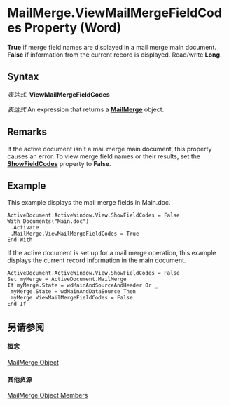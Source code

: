 
# MailMerge.ViewMailMergeFieldCodes Property (Word)

 **True** if merge field names are displayed in a mail merge main document. **False** if information from the current record is displayed. Read/write **Long**.


## Syntax

 _表达式_. **ViewMailMergeFieldCodes**

 _表达式_ An expression that returns a **[MailMerge](b228c4d6-9ca7-8795-12f6-d32e62844a83.md)** object.


## Remarks

If the active document isn't a mail merge main document, this property causes an error. To view merge field names or their results, set the  **[ShowFieldCodes](f872636f-9c9f-4dad-d2a0-e18c82d33c68.md)** property to **False**.


## Example

This example displays the mail merge fields in Main.doc.


```
ActiveDocument.ActiveWindow.View.ShowFieldCodes = False 
With Documents("Main.doc") 
 .Activate 
 .MailMerge.ViewMailMergeFieldCodes = True 
End With
```

If the active document is set up for a mail merge operation, this example displays the current record information in the main document.




```
ActiveDocument.ActiveWindow.View.ShowFieldCodes = False 
Set myMerge = ActiveDocument.MailMerge 
If myMerge.State = wdMainAndSourceAndHeader Or _ 
 myMerge.State = wdMainAndDataSource Then 
 myMerge.ViewMailMergeFieldCodes = False 
End If
```


## 另请参阅


#### 概念


[MailMerge Object](b228c4d6-9ca7-8795-12f6-d32e62844a83.md)
#### 其他资源


[MailMerge Object Members](http://msdn.microsoft.com/library/b4db0f00-0f03-4162-7312-b3aa417bea03%28Office.15%29.aspx)